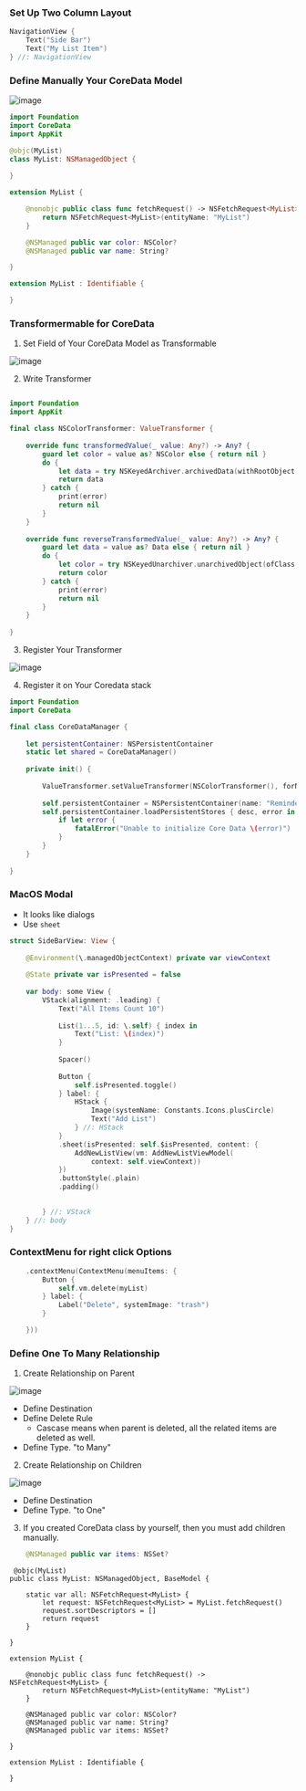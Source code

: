 ### Set Up Two Column Layout 

```swift
NavigationView {
    Text("Side Bar")
    Text("My List Item")
} //: NavigationView
```

### Define Manually Your CoreData Model

![image](./define_manually.png)

```swift
import Foundation
import CoreData
import AppKit

@objc(MyList)
class MyList: NSManagedObject {
    
}

extension MyList {

    @nonobjc public class func fetchRequest() -> NSFetchRequest<MyList> {
        return NSFetchRequest<MyList>(entityName: "MyList")
    }

    @NSManaged public var color: NSColor?
    @NSManaged public var name: String?

}

extension MyList : Identifiable {

}

```


### Transformermable for CoreData

1) Set Field of Your CoreData Model as Transformable

![image](./transformer.png)

2) Write Transformer 

```swift

import Foundation
import AppKit

final class NSColorTransformer: ValueTransformer {
    
    override func transformedValue(_ value: Any?) -> Any? {
        guard let color = value as? NSColor else { return nil }
        do {
            let data = try NSKeyedArchiver.archivedData(withRootObject: color, requiringSecureCoding: true)
            return data
        } catch {
            print(error)
            return nil
        }
    }
    
    override func reverseTransformedValue(_ value: Any?) -> Any? {
        guard let data = value as? Data else { return nil }
        do {
            let color = try NSKeyedUnarchiver.unarchivedObject(ofClass: NSColor.self, from: data)
            return color
        } catch {
            print(error)
            return nil
        }
    }
    
}
```

3) Register Your Transformer

![image](./register.png)

4) Register it on Your Coredata stack 

```swift
import Foundation
import CoreData

final class CoreDataManager {
    
    let persistentContainer: NSPersistentContainer
    static let shared = CoreDataManager()
    
    private init() {
        
        ValueTransformer.setValueTransformer(NSColorTransformer(), forName: NSValueTransformerName("NSColorTransformer"))
        
        self.persistentContainer = NSPersistentContainer(name: "RemindersModel")
        self.persistentContainer.loadPersistentStores { desc, error in
            if let error {
                fatalError("Unable to initialize Core Data \(error)")
            }
        }
    }
    
}

```

### MacOS Modal

- It looks like dialogs 
- Use `sheet`

```swift
struct SideBarView: View {
    
    @Environment(\.managedObjectContext) private var viewContext
    
    @State private var isPresented = false
    
    var body: some View {
        VStack(alignment: .leading) {
            Text("All Items Count 10")
            
            List(1...5, id: \.self) { index in
                Text("List: \(index)")
            }
            
            Spacer()
            
            Button {
                self.isPresented.toggle()
            } label: {
                HStack {
                    Image(systemName: Constants.Icons.plusCircle)
                    Text("Add List")
                } //: HStack
            }
            .sheet(isPresented: self.$isPresented, content: {
                AddNewListView(vm: AddNewListViewModel(
                    context: self.viewContext))
            })
            .buttonStyle(.plain)
            .padding()

            
        } //: VStack
    } //: body
}
``` 

### ContextMenu for right click Options 

```swift
    .contextMenu(ContextMenu(menuItems: {
        Button {
            self.vm.delete(myList)
        } label: {
            Label("Delete", systemImage: "trash")
        }

    }))
```

### Define One To Many Relationship 

1) Create Relationship on Parent 

![image](./parent.png)

- Define Destination 
- Define Delete Rule 
    - Cascase means when parent is deleted, all the related items are deleted as well.
- Define Type. "to Many" 

2) Create Relationship on Children 

![image](./children.png)

- Define Destination
- Define Type. "to One"

3) If you created CoreData class by yourself, then you must add children manually.

```swift
    @NSManaged public var items: NSSet?
```

```swfit
 @objc(MyList)
public class MyList: NSManagedObject, BaseModel {
    
    static var all: NSFetchRequest<MyList> {
        let request: NSFetchRequest<MyList> = MyList.fetchRequest()
        request.sortDescriptors = []
        return request
    }
    
}

extension MyList {

    @nonobjc public class func fetchRequest() -> NSFetchRequest<MyList> {
        return NSFetchRequest<MyList>(entityName: "MyList")
    }

    @NSManaged public var color: NSColor?
    @NSManaged public var name: String?
    @NSManaged public var items: NSSet?

}

extension MyList : Identifiable {

}

```
